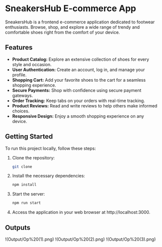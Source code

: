 # SneakersHub E-commerce App

SneakersHub is a frontend e-commerce application dedicated to footwear enthusiasts. Browse, shop, and explore a wide range of trendy and comfortable shoes right from the comfort of your device.

## Features

- **Product Catalog:** Explore an extensive collection of shoes for every style and occasion.
- **User Authentication:** Create an account, log in, and manage your profile.
- **Shopping Cart:** Add your favorite shoes to the cart for a seamless shopping experience.
- **Secure Payments:** Shop with confidence using secure payment gateways.
- **Order Tracking:** Keep tabs on your orders with real-time tracking.
- **Product Reviews:** Read and write reviews to help others make informed choices.
- **Responsive Design:** Enjoy a smooth shopping experience on any device.

## Getting Started

To run this project locally, follow these steps:

1. Clone the repository:

   ```bash
   git clone
2. Install the necessary dependencies:
   ```bash
   npm install
3. Start the server:
   ```bash
   npm run start
4. Access the application in your web browser at http://localhost:3000.


## Outputs
!(Output/Op%20(1).png)
!(Output/Op%20(2).png)
!(Output/Op%20(3).png)
